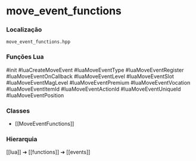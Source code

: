 # move_event_functions

### Localização
`move_event_functions.hpp`

### Funções Lua
#init
#luaCreateMoveEvent
#luaMoveEventType
#luaMoveEventRegister
#luaMoveEventOnCallback
#luaMoveEventLevel
#luaMoveEventSlot
#luaMoveEventMagLevel
#luaMoveEventPremium
#luaMoveEventVocation
#luaMoveEventItemId
#luaMoveEventActionId
#luaMoveEventUniqueId
#luaMoveEventPosition

### Classes
- [[MoveEventFunctions]]

### Hierarquia
[[lua]] ➔ [[functions]] ➔ [[events]]
